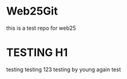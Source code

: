 # Web25Git
this is a test repo for web25
# TESTING H1
testing testing 123
testing by young
again test
